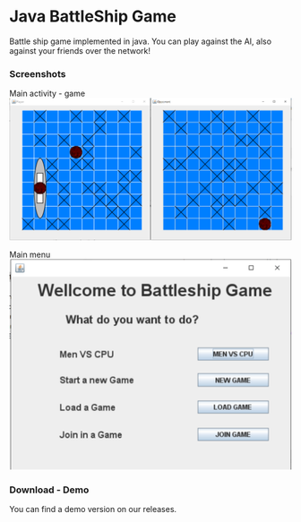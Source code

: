 # Java BattleShip Game

Battle ship game implemented in java. You can play against the AI, also against your friends over the network!

### Screenshots

Main activity - game
![alt text](documentation/main-activity.png "Screenshot of the main activity")

Main menu
![alt text](documentation/main-menu.png "Screenshot of the main activity")

### Download - Demo

You can find a demo version on our releases.
